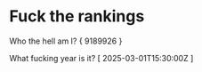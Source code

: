 # Fuck the rankings

Who the hell am I?
{ 9189926 }

What fucking year is it?
[ 2025-03-01T15:30:00Z ]
